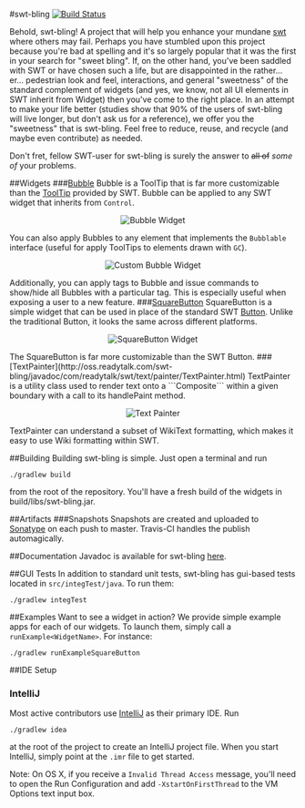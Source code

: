 #swt-bling [![Build Status](https://travis-ci.org/ReadyTalk/swt-bling.png?branch=master)](https://travis-ci.org/ReadyTalk/swt-bling)

Behold, swt-bling!  A project that will help you enhance your mundane [swt](http://www.eclipse.org/swt/) where others may fail.  Perhaps you have stumbled upon this project because you're bad at spelling and it's so largely popular that it was the first in your search for "sweet bling".  If, on the other hand, you've been saddled with SWT or have chosen such a life, but are disappointed in the rather... er... pedestrian look and feel, interactions, and general "sweetness" of the standard complement of widgets (and yes, we know, not all UI elements in SWT inherit from Widget) then you've come to the right place.  In an attempt to make your life better (studies show that 90% of the users of swt-bling will live longer, but don't ask us for a reference), we offer you the "sweetness" that is swt-bling.  Feel free to reduce, reuse, and recycle (and maybe even contribute) as needed.

Don't fret, fellow SWT-user for swt-bling is surely the answer to ~~all of~~ *some of* your problems.

##Widgets
###[Bubble](http://oss.readytalk.com/swt-bling/javadoc/com/readytalk/swt/widgets/notifications/Bubble.html)
Bubble is a ToolTip that is far more customizable than the [ToolTip](http://help.eclipse.org/indigo/index.jsp?topic=%2Forg.eclipse.platform.doc.isv%2Freference%2Fapi%2Forg%2Feclipse%2Fswt%2Fwidgets%2FToolTip.html) provided by SWT.
Bubble can be applied to any SWT widget that inherits from ```Control```.
<p align="center">
  <img src="https://raw.github.com/ReadyTalk/swt-bling/gh-pages/images/widgets/bubble.png" alt="Bubble Widget" />
</p>

You can also apply Bubbles to any element that implements the ```Bubblable``` interface (useful for apply ToolTips to elements drawn with ```GC```).

<p align="center">
  <img src="https://raw.github.com/ReadyTalk/swt-bling/gh-pages/images/widgets/customBubble.png" alt="Custom Bubble Widget" />
</p>

Additionally, you can apply tags to Bubble and issue commands to show/hide all Bubbles with a particular tag. This is especially useful when exposing a user to a new feature.
###[SquareButton](http://oss.readytalk.com/swt-bling/javadoc/com/readytalk/swt/widgets/buttons/SquareButton.html)
SquareButton is a simple widget that can be used in place of the standard SWT [Button](http://help.eclipse.org/helios/nftopic/org.eclipse.platform.doc.isv/reference/api/org/eclipse/swt/widgets/Button.html). Unlike the traditional Button, it looks the same across different platforms.
<p align="center">
  <img src="https://raw.github.com/ReadyTalk/swt-bling/gh-pages/images/widgets/squareButton.png" alt="SquareButton Widget" />
</p>
The SquareButton is far more customizable than the SWT Button.
###[TextPainter](http://oss.readytalk.com/swt-bling/javadoc/com/readytalk/swt/text/painter/TextPainter.html)
TextPainter is a utility class used to render text onto a ```Composite``` within a given boundary with a call to its handlePaint method.
<p align="center">
  <img src="https://raw.github.com/ReadyTalk/swt-bling/gh-pages/images/widgets/textPainter.png" alt="Text Painter" />
</p>
TextPainter can understand a subset of WikiText formatting, which makes it easy to use Wiki formatting within SWT.

##Building
Building swt-bling is simple. Just open a terminal and run
```
./gradlew build
```
from the root of the repository. You'll have a fresh build of the widgets in build/libs/swt-bling.jar.

##Artifacts
###Snapshots
Snapshots are created and uploaded to [Sonatype](http://oss.sonatype.org/content/repositories/snapshots/com/readytalk/swt-bling/) on each push to master. Travis-CI handles the publish automagically.

##Documentation
Javadoc is available for swt-bling [here](http://oss.readytalk.com/swt-bling/javadoc/).

##GUI Tests
In addition to standard unit tests, swt-bling has gui-based tests located in `src/integTest/java`. To run them:
```
./gradlew integTest
```

##Examples
Want to see a widget in action? We provide simple example apps for each of our widgets. To launch them, simply call a `runExample<WidgetName>`. For instance:
```
./gradlew runExampleSquareButton
```

##IDE Setup
### IntelliJ
Most active contributors use [IntelliJ](http://www.jetbrains.com/idea/) as their primary IDE. Run
```
./gradlew idea
```
at the root of the project to create an IntelliJ project file. When you start IntelliJ, simply point at the ```.imr``` file to get started.

Note: On OS X, if you receive a ```Invalid Thread Access``` message, you'll need to open the Run Configuration and add ```-XstartOnFirstThread``` to the VM Options text input box.
